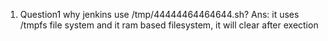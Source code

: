 1. Question1
   why jenkins use /tmp/44444464464644.sh?
   Ans: it uses /tmpfs file system and it ram based filesystem, it will clear after exection

